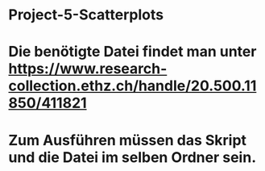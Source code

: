 # Project-5-Scatterplots
# Die benötigte Datei findet man unter https://www.research-collection.ethz.ch/handle/20.500.11850/411821
# Zum Ausführen müssen das Skript und die Datei im selben Ordner sein.
